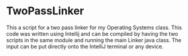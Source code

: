 # TwoPassLinker

This a script for a two pass linker for my Operating Systems class. This code was written using Intellij and can be compiled
by having the two scripts in the same module and running the main Linker java class. The input can be put directly onto the
IntelliJ terminal or any device.
